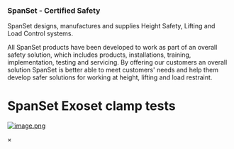 ### SpanSet - Certified Safety

SpanSet designs, manufactures and supplies Height Safety, Lifting and Load Control systems.

All SpanSet products have been developed to work as part of an overall safety solution, which includes products, installations, training, implementation, testing and servicing. By offering our customers an overall solution SpanSet is better able to meet customers' needs and help them develop safer solutions for working at height, lifting and load restraint.

# SpanSet Exoset clamp tests

[![image.png](https://mail.google.com/mail/u/0?ui=2&ik=7a0c372a9d&attid=0.1&permmsgid=msg-a:r4208242346543392686&th=172f0356cd61a968&view=fimg&sz=s0-l75-ft&attbid=ANGjdJ-9ssNwEj5X0pVvzL1bpyFKu8OnKODXWtFoyap_o00QMCCPaFHvrIXlWDX9ZiTKu45UGpDn20OuWRBSYIwVgDf_LAH6kxMSWn2vq-DM3MeLBbQXjCpMqx7QLDA&disp=emb&realattid=ii_kbw31t000)](https://www.spanset.com/hple-en/section/spansetexosetclampstests)

×